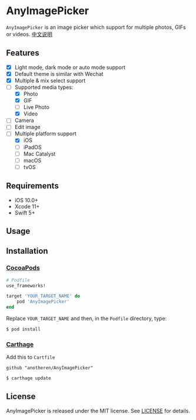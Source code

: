 # AnyImagePicker

`AnyImagePicker` is an image picker which support for multiple photos, GIFs or videos. [中文说明](./README_CN.md)

## Features

- [x] Light mode, dark mode or auto mode support
- [x] Default theme is similar with Wechat 
- [x] Multiple & mix select support
- [ ] Supported media types:
    - [x] Photo
    - [x] GIF
    - [ ] Live Photo
    - [x] Video
- [ ] Camera
- [ ] Edit image
- [ ] Multiple platform support
    - [x] iOS
    - [ ] iPadOS
    - [ ] Mac Catalyst
    - [ ] macOS
    - [ ] tvOS

## Requirements

- iOS 10.0+
- Xcode 11+
- Swift 5+

## Usage



## Installation

### [CocoaPods](https://guides.cocoapods.org/using/using-cocoapods.html)

```ruby
# Podfile
use_frameworks!

target 'YOUR_TARGET_NAME' do
    pod 'AnyImagePicker'
end
```

Replace `YOUR_TARGET_NAME` and then, in the `Podfile` directory, type:

```bash
$ pod install
```

### [Carthage](https://github.com/Carthage/Carthage)

Add this to `Cartfile`

```
github "anotheren/AnyImagePicker"
```

```bash
$ carthage update
```

## License

AnyImagePicker is released under the MIT license. See [LICENSE](./LICENSE) for details.
